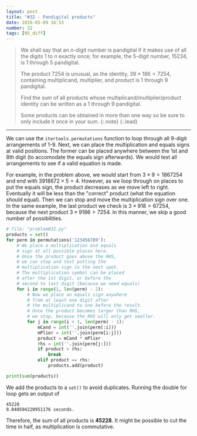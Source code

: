 ```yaml
---
layout: post
title: "#32 - Pandigital products"
date: 2016-05-09 16:53
number: 32
tags: [05_diff]
---
```

> We shall say that an $n$-digit number is pandigital if it makes use of all the digits 1 to $n$ exactly once; for example, the 5-digit number, 15234, is 1 through 5 pandigital.
> 
> The product 7254 is unusual, as the identity, $39\times 186=7254$, containing multiplicand, multiplier, and product is 1 through 9 pandigital.
> 
> Find the sum of all products whose multiplicand/multiplier/product identity can be written as a 1 through 9 pandigital.
> 
> Some products can be obtained in more than one way so be sure to only include it once in your sum.
> {:.note}
{:.lead}
* * *

We can use the `itertools.permutations` function to loop through all 9-digit arrangements of 1-9. Next, we can place the multiplication and equals signs at valid positions. The former can be placed anywhere between the 1st and 8th digit (to accomodate the equals sign afterwards). We would test all arrangements to see if a valid equation is made.

For example, in the problem above, we would start from $3\times 9=1867254$ and end with $3918672\times 5=4$. However, as we loop through on places to put the equals sign, the product decreases as we move left to right. Eventually it will be less than the "correct" product (what the equation _should_ equal). Then we can stop and move the multiplication sign over one. In the same example, the last product we check is $3\times 918=67254$, because the next product $3\times 9186>7254$. In this manner, we skip a good number of possibilities.
```python
# file: "problem032.py"
products = set()
for perm in permutations('123456789'):
    # We place a multiplication and equals
    # sign at all possible places here.
    # Once the product goes above the RHS,
    # we can stop and test putting the
    # multiplication sign in the next spot.
    # The multiplication symbol can be placed
    # after the 1st digit, or before the
    # second to last digit (because we need equals)
    for i in range(1, len(perm) - 2):
        # Now we place an equals sign anywhere
        # from at least one digit after
        # the multiplicand to one before the result.
        # Once the product becomes larger than RHS,
        # we stop, because the RHS will only get smaller.
        for j in range(i + 1, len(perm) - 1):
            mCand = int(''.join(perm[:i]))
            mPlier = int(''.join(perm[i:j]))
            product = mCand * mPlier
            rhs = int(''.join(perm[j:]))
            if product > rhs:
                break
            elif product == rhs:
                products.add(product)

print(sum(products))
```
We add the products to a `set()` to avoid duplicates. Running the double for loop gets an output of
```
45228
9.040594220951176 seconds.
```
Therefore, the sum of all products is **45228**. It might be possible to cut the time in half, as multiplication is commutative.